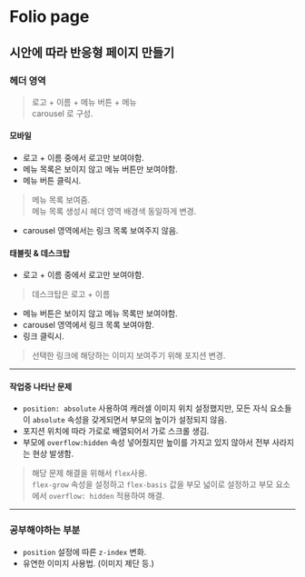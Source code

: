 # Folio page  

## 시안에 따라 반응형 페이지 만들기  

### 헤더 영역  

> 로고 + 이름 + 메뉴 버튼 + 메뉴  
> carousel 로 구성.  

#### 모바일  

* 로고 + 이름 중에서 로고만 보여야함.  
* 메뉴 목록은 보이지 않고 메뉴 버튼만 보여야함.  
* 메뉴 버튼 클릭시.  
> 메뉴 목록 보여줌.  
> 메뉴 목록 생성시 헤더 영역 배경색 동일하게 변경.  

* carousel 영역에서는 링크 목록 보여주지 않음.  

#### 태블릿 & 데스크탑  

* 로고 + 이름 중에서 로고만 보여야함.  
> 데스크탑은 로고 + 이름  

* 메뉴 버튼은 보이지 않고 메뉴 목록만 보여야함.  
* carousel 영역에서 링크 목록 보여야함.  
* 링크 클릭시.  
> 선택한 링크에 해당하는 이미지 보여주기 위해 포지션 변경.  

---  

#### 작업중 나타난 문제  

* `position: absolute` 사용하여 캐러셀 이미지 위치 설정했지만, 모든 자식 요소들이 `absolute` 속성을 갖게되면서 부모의 높이가 설정되지 않음.  
* 포지션 위치에 따라 가로로 배열되어서 가로 스크롤 생김.  
* 부모에 `overflow:hidden` 속성 넣어줬지만 높이를 가지고 있지 않아서 전부 사라지는 현상 발생함.  

> 해당 문제 해결을 위해서 `flex`사용.  
> `flex-grow` 속성을 설정하고 `flex-basis` 값을 부모 넓이로 설정하고 부모 요소에서 `overflow: hidden` 적용하여 해결.  

---

### 공부해야하는 부분  

* `position` 설정에 따른 `z-index` 변화.  
* 유연한 이미지 사용법. (이미지 제단 등.)
